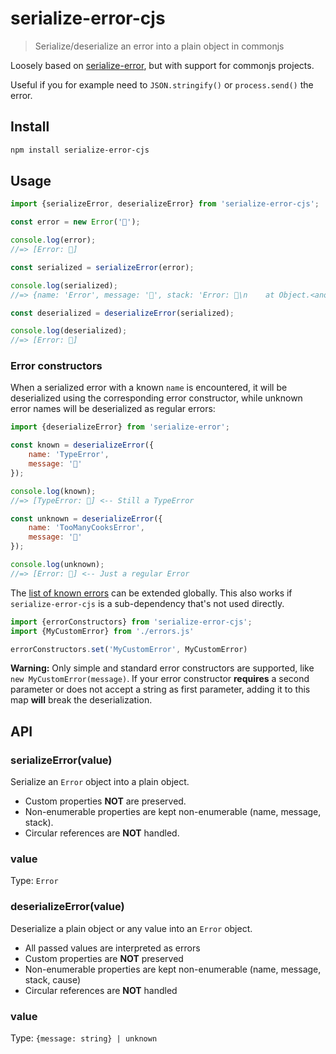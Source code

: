 # serialize-error-cjs

> Serialize/deserialize an error into a plain object in commonjs

Loosely based on [serialize-error](https://npmjs.com/package/serialize-error),
but with support for commonjs projects.

Useful if you for example need to `JSON.stringify()` or `process.send()` the error.

## Install

```sh
npm install serialize-error-cjs
```

## Usage

```js
import {serializeError, deserializeError} from 'serialize-error-cjs';

const error = new Error('🦄');

console.log(error);
//=> [Error: 🦄]

const serialized = serializeError(error);

console.log(serialized);
//=> {name: 'Error', message: '🦄', stack: 'Error: 🦄\n    at Object.<anonymous> …'}

const deserialized = deserializeError(serialized);

console.log(deserialized);
//=> [Error: 🦄]
```

### Error constructors

When a serialized error with a known `name` is encountered, it will be deserialized using the corresponding error constructor, while unknown error names will be deserialized as regular errors:

```js
import {deserializeError} from 'serialize-error';

const known = deserializeError({
	name: 'TypeError',
	message: '🦄'
});

console.log(known);
//=> [TypeError: 🦄] <-- Still a TypeError

const unknown = deserializeError({
	name: 'TooManyCooksError',
	message: '🦄'
});

console.log(unknown);
//=> [Error: 🦄] <-- Just a regular Error
```

The [list of known errors](./src/constructors.js) can be extended globally. This also works if `serialize-error-cjs` is a sub-dependency that's not used directly.

```js
import {errorConstructors} from 'serialize-error-cjs';
import {MyCustomError} from './errors.js'

errorConstructors.set('MyCustomError', MyCustomError)
```

**Warning:** Only simple and standard error constructors are supported, like `new MyCustomError(message)`. If your error constructor **requires** a second parameter or does not accept a string as first parameter, adding it to this map **will** break the deserialization.

## API

<!-- ### serializeError(value, options?) -->
### serializeError(value)

Serialize an `Error` object into a plain object.

- Custom properties **NOT** are preserved.
- Non-enumerable properties are kept non-enumerable (name, message, stack).
- Circular references are **NOT** handled.
<!-- - Non-error values are passed through. -->
<!-- - Enumerable properties are kept enumerable (all properties besides the non-enumerable ones). -->
<!-- - Buffer properties are replaced with `[object Buffer]`. -->
<!-- - If the input object has a `.toJSON()` method, then it's called instead of serializing the object's properties. -->
<!-- - It's up to `.toJSON()` implementation to handle circular references and enumerability of the properties. -->

### value

<!-- Type: `Error | unknown` -->
Type: `Error`

<!--
### toJSON implementation examples

```js
import {serializeError} from 'serialize-error-cjs';

class ErrorWithDate extends Error {
	constructor() {
		super();
		this.date = new Date();
	}
}

const error = new ErrorWithDate();

serializeError(error);
// => {date: '1970-01-01T00:00:00.000Z', name, message, stack}
```

```js
import {serializeError} from 'serialize-error-cjs';

const error = new Error('Unicorn');

error.horn = {
	toJSON() {
		return 'x';
	}
};

serializeError(error);
// => {horn: 'x', name, message, stack}
```
-->

<!-- ### deserializeError(value, options?) -->
### deserializeError(value)

Deserialize a plain object or any value into an `Error` object.

- All passed values are interpreted as errors
- Custom properties are **NOT** preserved
- Non-enumerable properties are kept non-enumerable (name, message, stack, cause)
- Circular references are **NOT** handled

<!--
- `Error` objects are passed through.
- Objects that have at least a `message` property are interpreted as errors.
- All other values are wrapped in a `NonError` error.
- Custom properties are **NOT** preserved.
- Non-enumerable properties are kept non-enumerable (name, message, stack, cause).
- Enumerable properties are kept enumerable (all **common** properties besides the non-enumerable ones).
- Circular references are **NOT** handled.
- [Native error constructors](./src/constructors.js) are preserved (TypeError, DOMException, etc) and [more can be added.](#error-constructors)
-->

### value

Type: `{message: string} | unknown`

<!--
### options

Type: `object`

#### maxDepth

Type: `number`\
Default: `Number.POSITIVE_INFINITY`

The maximum depth of properties to preserve when serializing/deserializing.

```js
import {serializeError} from 'serialize-error';

const error = new Error('🦄');
error.one = {two: {three: {}}};

console.log(serializeError(error, {maxDepth: 1}));
//=> {name: 'Error', message: '🦄', one: {}}

console.log(serializeError(error, {maxDepth: 2}));
//=> {name: 'Error', message: '🦄', one: { two: {}}}
```

#### useToJSON

Type: `boolean`\
Default: `true`

Indicate whether to use a `.toJSON()` method if encountered in the object. This is useful when a custom error implements [its own serialization logic via `.toJSON()`](https://developer.mozilla.org/en-US/docs/Web/JavaScript/Reference/Global_Objects/JSON/stringify#tojson_behavior) but you prefer to not use it.

### isErrorLike(value)

Predicate to determine whether a value looks like an error, even if it's not an instance of `Error`. It must have at least the `name`, `message`, and `stack` properties.

```js
import {isErrorLike} from 'serialize-error';

const error = new Error('🦄');
error.one = {two: {three: {}}};

isErrorLike({
	name: 'DOMException',
	message: 'It happened',
	stack: 'at foo (index.js:2:9)',
});
//=> true

isErrorLike(new Error('🦄'));
//=> true

isErrorLike(serializeError(new Error('🦄'));
//=> true

isErrorLike({
	name: 'Bluberricious pancakes',
	stack: 12,
	ingredients: 'Blueberry',
});
//=> false
```
-->
